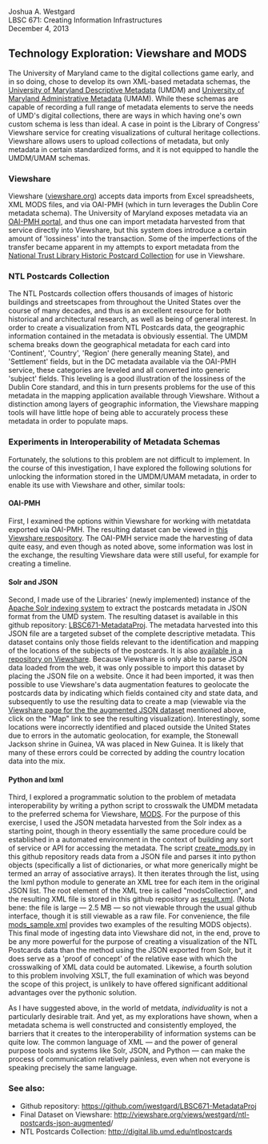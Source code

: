 <p>Joshua A. Westgard<br />
LBSC 671: Creating Information Infrastructures<br />
December 4, 2013</p>

## Technology Exploration: Viewshare and MODS

<p>The University of Maryland came to the digital collections game early, and in so doing, chose to develop its own XML-based metadata schemas, the <a href="http://wayback.archive-it.org/2410/20111104221121/http://www.lib.umd.edu/dcr/publications/taglibrary/umdm.html">University of Maryland Descriptive Metadata</a> (UMDM) and <a href="http://wayback.archive-it.org/2410/20111104221116/http://www.lib.umd.edu/dcr/publications/taglibrary/umam.html">University of Maryland Administrative Metadata</a> (UMAM).  While these schemas are capable of recording a full range of metadata elements to serve the needs of UMD's digital collections, there are ways in which having one's own custom schema is less than ideal.  A case in point is the Library of Congress' Viewshare service for creating visualizations of cultural heritage collections.  Viewshare allows users to upload collections of metadata, but only metadata in certain standardized forms, and it is not equipped to handle the UMDM/UMAM schemas.</p>

### Viewshare

<p>Viewshare (<a href="http://viewshare.org">viewshare.org</a>) accepts data imports from Excel spreadsheets, XML MODS files, and via OAI-PMH (which in turn leverages the Dublin Core metadata schema).  The University of Maryland exposes metadata via an <a href="http://digital.lib.umd.edu/oaicat/index.html">OAI-PMH portal</a>, and thus one can import metadata harvested from that service directly into Viewshare, but this system does introduce a certain amount of 'lossiness' into the transaction.  Some of the imperfections of the transfer became apparent in my attempts to export metadata from the <a href="http://digital.lib.umd.edu/ntlpostcards">National Trust Library Historic Postcard Collection</a> for use in Viewshare.</p>

### NTL Postcards Collection

<p>The NTL Postcards collection offers thousands of images of historic buildings and streetscapes from throughout the United States over the course of many decades, and thus is an excellent resource for both historical and architectural research, as well as being of general interest. In order to create a visualization from NTL Postcards data, the geographic information contained in the metadata is obviously essential. The UMDM schema breaks down the geographical metadata for each card into 'Continent', 'Country', 'Region' (here generally meaning State), and 'Settlement' fields, but in the DC metadata available via the OAI-PMH service, these categories are leveled and all converted into generic 'subject' fields.  This leveling is a good illustration of the lossiness of the Dublin Core standard, and this in turn presents problems for the use of this metadata in the mapping application available through Viewshare. Without a distinction among layers of geographic information, the Viewshare mapping tools will have little hope of being able to accurately process these metadata in order to populate maps.</p>

### Experiments in Interoperability of Metadata Schemas

<p>Fortunately, the solutions to this problem are not difficult to implement. In the course of this investigation, I have explored the following solutions for unlocking the information stored in the UMDM/UMAM metadata, in order to enable its use with Viewshare and other, similar tools:</p>

#### OAI-PMH

<p>First, I examined the options within Viewshare for working with metatdata exported via OAI-PMH.  The resulting dataset can be viewed in <a href="http://viewshare.org/data/westgard/ntl-postcards-oai-pmh/">this Viewshare respository</a>. The OAI-PMH service made the harvesting of data quite easy, and even though as noted above, some information was lost in the exchange, the resulting Viewshare data were still useful, for example for creating a timeline.</p>

#### Solr and JSON

<p>Second, I made use of the Libraries' (newly implemented) instance of the <a href="http://lucene.apache.org/solr/">Apache Solr indexing system</a> to extract the postcards metadata in JSON format from the UMD system. The resulting dataset is available in this github repository: <a href="https://raw.github.com/jwestgard/LBSC671-MetadataProj/master/ntl_data.json">LBSC671-MetadataProj</a>.  The metadata harvested into this JSON file are a targeted subset of the complete descriptive metadata. This dataset contains only those fields relevant to the identification and mapping of the locations of the subjects of the postcards.  It is also <a href="http://viewshare.org/data/westgard/ntl-postcards-json-augmented/">available in a repository on Viewshare</a>.  Because Viewshare is only able to parse JSON data loaded from the web, it was only possible to import this dataset by placing the JSON file on a website. Once it had been imported, it was then possible to use Viewshare's data augmentation features to geolocate the postcards data by indicating which fields contained city and state data, and subsequently to use the resulting data to create a map (viewable via the <a href="http://viewshare.org/data/westgard/ntl-postcards-json-augmented">Viewshare page for the the augmented JSON dataset</a> mentioned above, click on the "Map" link to see the resulting visualization). Interestingly, some locations were incorrectly identified and placed outside the United States due to errors in the automatic geolocation, for example, the Stonewall Jackson shrine in Guinea, VA was placed in New Guinea.  It is likely that many of these errors could be corrected by adding the country location data into the mix.</p>

#### Python and lxml
<p>Third, I explored a programmatic solution to the problem of metadata interoperability by writing a python script to crosswalk the UMDM metadata to the preferred schema for Viewshare, <a href="http://www.loc.gov/standards/mods/">MODS</a>. For the purpose of this exercise, I used the JSON metadata harvested from the Solr index as a starting point, though in theory essentially the same procedure could be established in a automated environment in the context of building any sort of service or API for accessing the metadata.  The script <a href="https://github.com/jwestgard/LBSC671-MetadataProj/blob/master/create_mods.py">create_mods.py</a> in this github repository reads data from a JSON file and parses it into python objects (specifically a list of dictionaries, or what more generically might be termed an array of associative arrays). It then iterates through the list, using the lxml python module to generate an XML tree for each item in the original JSON list. The root element of the XML tree is called "modsCollection", and the resulting XML file is stored in this github repository as <a href="https://raw.github.com/jwestgard/LBSC671-MetadataProj/master/result.xml">result.xml</a>. (Nota bene: the file is large &mdash; 2.5 MB &mdash; so not viewable through the usual github interface, though it is still viewable as a raw file.  For convenience, the file <a href="https://github.com/jwestgard/LBSC671-MetadataProj/blob/master/mods_sample.xml">mods_sample.xml</a> provides two examples of the resulting MODS objects). This final mode of ingesting data into Viewshare did not, in the end, prove to be any more powerful for the purpose of creating a visualization of the NTL Postcards data than the method using the JSON exported from Solr, but it does serve as a 'proof of concept' of the relative ease with which the crosswalking of XML data could be automated.  Likewise, a fourth solution to this problem involving XSLT, the full examination of which was beyond the scope of this project, is unlikely to have offered significant additional advantages over the pythonic solution.</p>

<p>As I have suggested above, in the world of metdata, <em>individuality</em> is not a particularly desirable trait. And yet, as my explorations have shown, when a metadata schema is well constructed and consistently employed, the barriers that it creates to the interoperability of information systems can be quite low.  The common language of XML &mdash; and the power of general purpose tools and systems like Solr, JSON, and Python &mdash; can make the process of communication relatively painless, even when not everyone is speaking precisely the same language.</p>

<h3>See also:</h3>

<ul>
<li>Github repository: <a href="https://github.com/jwestgard/LBSC671-MetadataProj">https://github.com/jwestgard/LBSC671-MetadataProj</a></li>
<li>Final Dataset on Viewshare: <a href="http://viewshare.org/views/westgard/ntl-postcards-json-augmented">http://viewshare.org/views/westgard/ntl-postcards-json-augmented</a>/</li>
<li>NTL Postcards Collection: <a href="http://digital.lib.umd.edu/ntlpostcards">http://digital.lib.umd.edu/ntlpostcards</a></li>
</ul>
